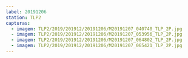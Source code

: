 ```yaml
---
label: 20191206
station: TLP2
capturas:
  - imagem: TLP2/2019/201912/20191206/M20191207_040740_TLP_2P.jpg
  - imagem: TLP2/2019/201912/20191206/M20191207_053956_TLP_2P.jpg
  - imagem: TLP2/2019/201912/20191206/M20191207_064802_TLP_2P.jpg
  - imagem: TLP2/2019/201912/20191206/M20191207_065421_TLP_2P.jpg
---
```

